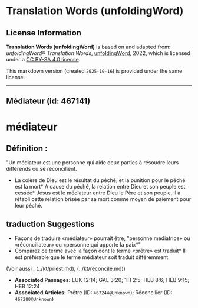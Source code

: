 # Translation Words (unfoldingWord)

## License Information

**Translation Words (unfoldingWord)** is based on and adapted from: _unfoldingWord® Translation Words_, [unfoldingWord](https://unfoldingword.org/utw), 2022, which is licensed under a [CC BY-SA 4.0 license](https://creativecommons.org/licenses/by-sa/4.0/legalcode.en).

This markdown version (created `2025-10-16`) is provided under the same license.



--------------------------------

## Médiateur (id: 467141)

médiateur
=========

Définition :
------------

"Un médiateur est une personne qui aide deux parties à résoudre leurs différends ou se réconcilient.

* La colère de Dieu est le résultat du péché, et la punition pour le péché est la mort\* A cause du péché, la relation entre Dieu et son peuple est cessée\* Jésus est le médiateur entre Dieu le Père et son peuple, il a rétabli cette relation brisée par sa mort comme moyen de paiement pour leur péché.

traduction Suggestions
----------------------

* Façons de traduire «médiateur» pourrait être, "personne médiatrice» ou «réconciliateur» ou «personne qui apporte la paix\*"
* Comparez ce terme avec la façon dont le terme «prêtre» est traduit\* Il est préférable que le terme médiateur soit traduit différemment.

(Voir aussi : (../kt/priest.md), (../kt/reconcile.md))

* **Associated Passages:** LUK 12:14; GAL 3:20; 1TI 2:5; HEB 8:6; HEB 9:15; HEB 12:24
* **Associated Articles:** Prêtre (ID: `467244@Unknown`); Réconcilier (ID: `467280@Unknown`)

